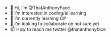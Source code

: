 - 👋 Hi, I’m @ThatAnthonyFace
- 👀 I’m interested in coding/ai learning
- 🌱 I’m currently learning C#
- 💞️ I’m looking to collaborate on not sure yet
- 📫 How to reach me twitter @thatanthonyface

<!---
ThatAnthonyFace/ThatAnthonyFace is a ✨ special ✨ repository because its `README.md` (this file) appears on your GitHub profile.
You can click the Preview link to take a look at your changes.
--->
